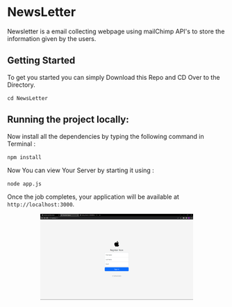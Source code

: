# NewsLetter

Newsletter is a email collecting webpage using mailChimp API's to store the information given by the users.

## Getting Started

To get you started you can simply Download this Repo and CD Over to the Directory.

```
cd NewsLetter
```

## Running the project locally: 

 Now install all the dependencies by typing the following command in Terminal :

```
npm install
```

 Now You can view Your Server by starting it using :
 
 ```
node app.js
```
 

Once the job completes, your application will be available at `http://localhost:3000`.

 <p align="center" >
 <img src="Screenshot (17).png" width="70%"> </p>

